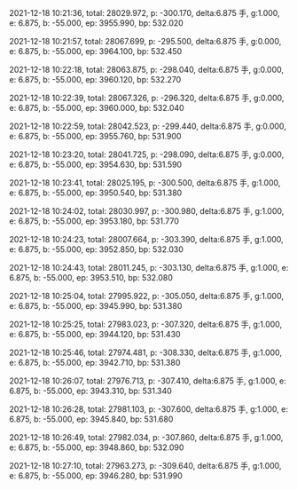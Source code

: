 2021-12-18 10:21:36, total: 28029.972, p: -300.170, delta:6.875 手, g:1.000, e: 6.875, b: -55.000, ep: 3955.990, bp: 532.020

2021-12-18 10:21:57, total: 28067.699, p: -295.500, delta:6.875 手, g:0.000, e: 6.875, b: -55.000, ep: 3964.100, bp: 532.450

2021-12-18 10:22:18, total: 28063.875, p: -298.040, delta:6.875 手, g:0.000, e: 6.875, b: -55.000, ep: 3960.120, bp: 532.270

2021-12-18 10:22:39, total: 28067.326, p: -296.320, delta:6.875 手, g:0.000, e: 6.875, b: -55.000, ep: 3960.000, bp: 532.040

2021-12-18 10:22:59, total: 28042.523, p: -299.440, delta:6.875 手, g:0.000, e: 6.875, b: -55.000, ep: 3955.760, bp: 531.900

2021-12-18 10:23:20, total: 28041.725, p: -298.090, delta:6.875 手, g:0.000, e: 6.875, b: -55.000, ep: 3954.630, bp: 531.590

2021-12-18 10:23:41, total: 28025.195, p: -300.500, delta:6.875 手, g:1.000, e: 6.875, b: -55.000, ep: 3950.540, bp: 531.380

2021-12-18 10:24:02, total: 28030.997, p: -300.980, delta:6.875 手, g:1.000, e: 6.875, b: -55.000, ep: 3953.180, bp: 531.770

2021-12-18 10:24:23, total: 28007.664, p: -303.390, delta:6.875 手, g:1.000, e: 6.875, b: -55.000, ep: 3952.850, bp: 532.030

2021-12-18 10:24:43, total: 28011.245, p: -303.130, delta:6.875 手, g:1.000, e: 6.875, b: -55.000, ep: 3953.510, bp: 532.080

2021-12-18 10:25:04, total: 27995.922, p: -305.050, delta:6.875 手, g:1.000, e: 6.875, b: -55.000, ep: 3945.990, bp: 531.380

2021-12-18 10:25:25, total: 27983.023, p: -307.320, delta:6.875 手, g:1.000, e: 6.875, b: -55.000, ep: 3944.120, bp: 531.430

2021-12-18 10:25:46, total: 27974.481, p: -308.330, delta:6.875 手, g:1.000, e: 6.875, b: -55.000, ep: 3942.710, bp: 531.380

2021-12-18 10:26:07, total: 27976.713, p: -307.410, delta:6.875 手, g:1.000, e: 6.875, b: -55.000, ep: 3943.310, bp: 531.340

2021-12-18 10:26:28, total: 27981.103, p: -307.600, delta:6.875 手, g:1.000, e: 6.875, b: -55.000, ep: 3945.840, bp: 531.680

2021-12-18 10:26:49, total: 27982.034, p: -307.860, delta:6.875 手, g:1.000, e: 6.875, b: -55.000, ep: 3948.860, bp: 532.090

2021-12-18 10:27:10, total: 27963.273, p: -309.640, delta:6.875 手, g:1.000, e: 6.875, b: -55.000, ep: 3946.280, bp: 531.990